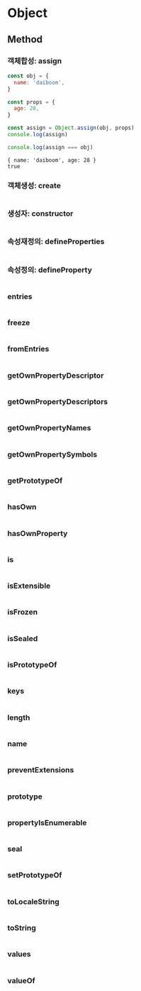 # Object

## Method
### 객체합성: assign
```js
const obj = {
  name: 'daiboom',
}

const props = {
  age: 28,
}

const assign = Object.assign(obj, props)
console.log(assign)

console.log(assign === obj)
```

```terminal
{ name: 'daiboom', age: 28 }
true
```
### 객체생성: create
```js
```
### 생성자: constructor
```js
```
### 속성재정의: defineProperties
```js
```
### 속성정의: defineProperty
```js
```
### entries
```js
```
### freeze
```js
```
### fromEntries
```js
```
### getOwnPropertyDescriptor
```js
```
### getOwnPropertyDescriptors
```js
```
### getOwnPropertyNames
```js
```
### getOwnPropertySymbols
```js
```
### getPrototypeOf
```js
```
### hasOwn
```js
```
### hasOwnProperty
```js
```
### is
```js
```
### isExtensible
```js
```
### isFrozen
```js
```
### isSealed
```js
```
### isPrototypeOf 
```js
```
### keys
```js
```
### length
```js
```
### name
```js
```
### preventExtensions
```js
```
### prototype
```js
```
### propertyIsEnumerable
```js
```
### seal
```js
```
### setPrototypeOf
```js
```
### toLocaleString
```js
```
### toString
```js
```
### values
```js
```
### valueOf
```js
```




